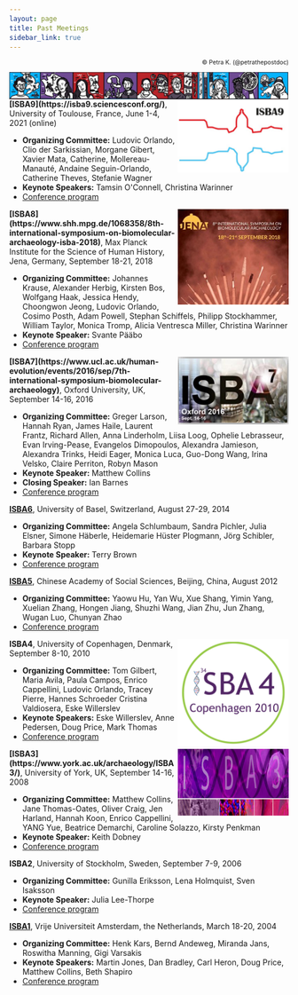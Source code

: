 ```yaml
---
layout: page
title: Past Meetings
sidebar_link: true
---
```


<p align="right" width="500" style="font-size: 8pt">© Petra K. (@petrathepostdoc)</p>
<div align="right">
<img align="right" src="/assets/images/Conferences.png">

</div>

<img align="right" width="200" src="/assets/images/ISBA9_logo.png">
<b>[ISBA9](https://isba9.sciencesconf.org/)</b>, University of Toulouse, France, June 1-4, 2021 (online) 

- <b>Organizing Committee:</b> Ludovic Orlando, Clio der Sarkissian, Morgane Gibert, Xavier Mata, Catherine, Mollereau-Manauté, Andaine Seguin-Orlando, Catherine Theves, Stefanie Wagner
- <b>Keynote Speakers:</b> Tamsin O'Connell, Christina Warinner
- [Conference program](https://isba9.sciencesconf.org/data/ISBA9_ConferenceProgramme_20210527_v2.pdf)

<img align="right" width="200" src="/assets/images/ISBA8_logo.jpeg">
<b>[ISBA8](https://www.shh.mpg.de/1068358/8th-international-symposium-on-biomolecular-archaeology-isba-2018)</b>, Max Planck Institute for the Science of Human History, Jena, Germany, September 18-21, 2018

- <b>Organizing Committee:</b> Johannes Krause, Alexander Herbig, Kirsten Bos, Wolfgang Haak, Jessica Hendy, Choongwon Jeong, Ludovic Orlando, Cosimo Posth, Adam Powell, Stephan Schiffels, Philipp Stockhammer, William Taylor, Monica Tromp, Alicia Ventresca Miller, Christina Warinner
- <b>Keynote Speaker:</b> Svante Pääbo
- [Conference program](https://www.shh.mpg.de/1070374/isba2018_programm.pdf)

<img align="right" width="200" src="/assets/images/ISBA7_logo.png">
<b>[ISBA7](https://www.ucl.ac.uk/human-evolution/events/2016/sep/7th-international-symposium-biomolecular-archaeology)</b>, Oxford University, UK, September 14-16, 2016

- <b>Organizing Committee:</b> Greger Larson, Hannah Ryan, James Haile, Laurent Frantz, Richard Allen, Anna Linderholm, Liisa Loog, Ophelie Lebrasseur, Evan Irving-Pease, Evangelos Dimopoulos, Alexandra Jamieson, Alexandra Trinks, Heidi Eager, Monica Luca, Guo-Dong Wang, Irina Velsko, Claire Perriton, Robyn Mason
- <b>Keynote Speaker:</b> Matthew Collins
- <b>Closing Speaker:</b> Ian Barnes
- [Conference program](http://palaeobarn.com/sites/default/files/documents/ISBA7%20-%20handbook%20120916%20-%20final%20for%20repro.pdf)

<b>[ISBA6](https://forschdb2.unibas.ch/inf2/rm_projects/object_view.php?r=3707060&type=5)</b>, University of Basel, Switzerland, August 27-29, 2014

- <b>Organizing Committee:</b> Angela Schlumbaum, Sandra Pichler, Julia Elsner, Simone Häberle, Heidemarie Hüster Plogmann, Jörg Schibler, Barbara Stopp
- <b>Keynote Speaker:</b> Terry Brown
- [Conference program](/assets/images/ISBA6_Programme.pdf)

<b>[ISBA5](http://www.kaogu.cn/en/International_exchange/Academic_activities___/2013/1025/30986.html)</b>, Chinese Academy of Social Sciences, Beijing, China, August 2012

- <b>Organizing Committee:</b> Yaowu Hu, Yan Wu, Xue Shang, Yimin Yang, Xuelian Zhang, Hongen Jiang, Shuzhi Wang, Jian Zhu, Jun Zhang, Wugan Luo, Chunyan Zhao
- [Conference program](/assets/images/ISBA5_Programme.pdf)

<img align="right" width="200" src="/assets/images/ISBA4_logo.png">
<b>ISBA4</b>, University of Copenhagen, Denmark, September 8-10, 2010

- <b>Organizing Committee:</b> Tom Gilbert, Maria Avila, Paula Campos, Enrico Cappellini, Ludovic Orlando, Tracey Pierre, Hannes Schroeder Cristina Valdiosera, Eske Willerslev
- <b>Keynote Speakers:</b> Eske Willerslev, Anne Pedersen, Doug Price, Mark Thomas
- [Conference program](https://pure.au.dk/ws/files/34337330/ISBA4_FINAL.pdf)
  
<img align="right" width="200" src="/assets/images/ISBA3_logo.png">
<b>[ISBA3](https://www.york.ac.uk/archaeology/ISBA3/)</b>, University of York, UK, September 14-16, 2008

- <b>Organizing Committee:</b> Matthew Collins, Jane Thomas-Oates, Oliver Craig, Jen Harland, Hannah Koon, Enrico Cappellini, YANG Yue, Beatrice Demarchi, Caroline Solazzo, Kirsty Penkman
- <b>Keynote Speaker:</b> Keith Dobney
- [Conference program](https://sites.google.com/a/palaeo.eu/isba3/Home)
  
<b>ISBA2</b>, University of Stockholm, Sweden, September 7-9, 2006

- <b>Organizing Committee:</b> Gunilla Eriksson, Lena Holmquist, Sven Isaksson
- <b>Keynote Speaker:</b> Julia Lee-Thorpe
- [Conference program](https://www.archaeology.su.se/polopoly_fs/1.35651.1320940162!/ISBA2_abstracts.pdf)
  
<b>[ISBA1](https://www.geo.vu.nl/bioarchaeo/index-en.html)</b>, Vrije Universiteit Amsterdam, the Netherlands, March 18-20, 2004

- <b>Organizing Committee:</b> Henk Kars, Bernd Andeweg, Miranda Jans, Roswitha Manning, Gigi Varsakis
- <b>Keynote Speakers:</b> Martin Jones, Dan Bradley, Carl Heron, Doug Price, Matthew Collins, Beth Shapiro
- [Conference program](https://www.geo.vu.nl/bioarchaeo/dates/Programme.pdf)
